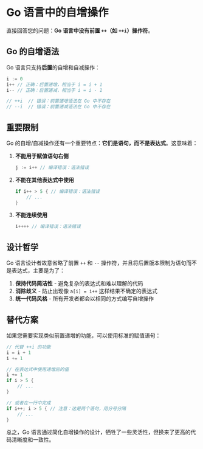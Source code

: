 # Go 语言中的自增操作

直接回答您的问题：**Go 语言中没有前置 `++`（如 `++i`）操作符**。

## Go 的自增语法

Go 语言只支持**后置**的自增和自减操作：

```go
i := 0
i++ // 正确：后置递增，相当于 i = i + 1
i-- // 正确：后置递减，相当于 i = i - 1

// ++i  // 错误：前置递增语法在 Go 中不存在
// --i  // 错误：前置递减语法在 Go 中不存在
```

## 重要限制

Go 的自增/自减操作还有一个重要特点：**它们是语句，而不是表达式**。这意味着：

1. **不能用于赋值语句右侧**
   ```go
   j := i++ // 编译错误：语法错误
   ```

2. **不能在其他表达式中使用**
   ```go
   if i++ > 5 { // 编译错误：语法错误
       // ...
   }
   ```

3. **不能连续使用**
   ```go
   i++++ // 编译错误：语法错误
   ```

## 设计哲学

Go 语言设计者故意省略了前置 `++` 和 `--` 操作符，并且将后置版本限制为语句而不是表达式，主要是为了：

1. **保持代码简洁性** - 避免复杂的表达式和难以理解的代码
2. **消除歧义** - 防止出现像 `a[i] = i++` 这样结果不确定的表达式
3. **统一代码风格** - 所有开发者都会以相同的方式编写自增操作

## 替代方案

如果您需要实现类似前置递增的功能，可以使用标准的赋值语句：

```go
// 代替 ++i 的功能
i = i + 1
i += 1

// 在表达式中使用递增后的值
i += 1
if i > 5 {
    // ...
}

// 或者在一行中完成
if i++; i > 5 { // 注意：这是两个语句，用分号分隔
    // ...
}
```

总之，Go 语言通过简化自增操作的设计，牺牲了一些灵活性，但换来了更高的代码清晰度和一致性。